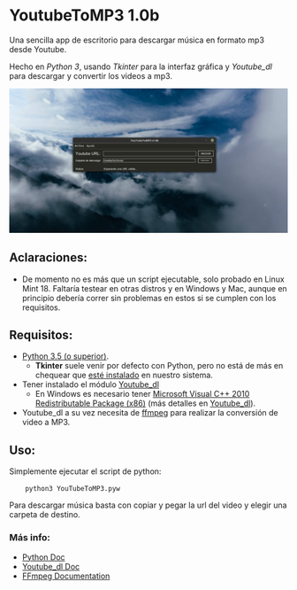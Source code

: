 # YoutubeToMP3 1.0b

Una sencilla app de escritorio para descargar música en formato mp3 desde Youtube.

Hecho en *Python 3*, usando *Tkinter* para la interfaz gráfica y *Youtube_dl* para descargar y convertir los videos a mp3.

![Imagen](https://github.com/FedeHC/YoutubeToMP3/blob/master/images/captura.jpg)

## Aclaraciones:
- De momento no es más que un script ejecutable, solo probado en Linux Mint 18. Faltaría testear en otras distros y en Windows y Mac, aunque en principio debería correr sin problemas en estos si se cumplen con los requisitos.

## Requisitos:
- [Python 3.5 (o superior)](https://www.python.org/downloads/).
    - **Tkinter** suele venir por defecto con Python, pero no está de más en chequear que [esté instalado](https://tkdocs.com/tutorial/install.html) en nuestro sistema.
- Tener instalado el módulo [Youtube_dl](http://ytdl-org.github.io/youtube-dl/download.html)
    - En Windows es necesario tener [Microsoft Visual C++ 2010 Redistributable Package (x86)](https://www.microsoft.com/en-US/download/details.aspx?id=5555) (más detalles en [Youtube_dl](http://ytdl-org.github.io/youtube-dl/download.html)).
- Youtube_dl a su vez necesita de [ffmpeg](https://ffmpeg.org/download.html) para realizar la conversión de video a MP3.


## Uso:
Simplemente ejecutar el script de python:
```
    python3 YouTubeToMP3.pyw
```

Para descargar música basta con copiar y pegar la url del video y elegir una carpeta de destino.

### Más info:
- [Python Doc](https://www.python.org/doc/)
- [Youtube_dl Doc](https://github.com/ytdl-org/youtube-dl/blob/master/README.md)
- [FFmpeg Documentation](https://ffmpeg.org/documentation.html/)
